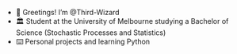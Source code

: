 - 🎏 Greetings! I’m @Third-Wizard
- 🏛 Student at the University of Melbourne studying a Bachelor of Science (Stochastic Processes and Statistics)
- ⌨️ Personal projects and learning Python

<!---
Third-Wizard/Third-Wizard is a ✨ special ✨ repository because its `README.md` (this file) appears on your GitHub profile.
You can click the Preview link to take a look at your changes.
--->
